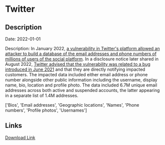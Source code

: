 # Twitter

## Description

Date: 2022-01-01

Description:
In January 2022, <a href="https://www.bleepingcomputer.com/news/security/hacker-selling-twitter-account-data-of-54-million-users-for-30k/" target="_blank" rel="noopener">a vulnerability in Twitter's platform allowed an attacker to build a database of the email addresses and phone numbers of millions of users of the social platform</a>. In a disclosure notice later shared in August 2022, <a href="https://privacy.twitter.com/en/blog/2022/an-issue-affecting-some-anonymous-accounts" target="_blank" rel="noopener">Twitter advised that the vulnerability was related to a bug introduced in June 2021</a> and that they are directly notifying impacted customers. The impacted data included either email address or phone number alongside other public information including the username, display name, bio, location and profile photo. The data included 6.7M unique email addresses across both active and suspended accounts, the latter appearing in a separate list of 1.4M addresses.


['Bios', 'Email addresses', 'Geographic locations', 'Names', 'Phone numbers', 'Profile photos', 'Usernames']

## Links

[Download Link](https://link-to.net/1229997/979.6303741701275/dynamic/?r=aHR0cHM6Ly93d3cubWVkaWFmaXJlLmNvbS92aWV3L1pMREVydDZIcDdKbjdHai90d2l0dGVyLmNvbS9maWxl)
